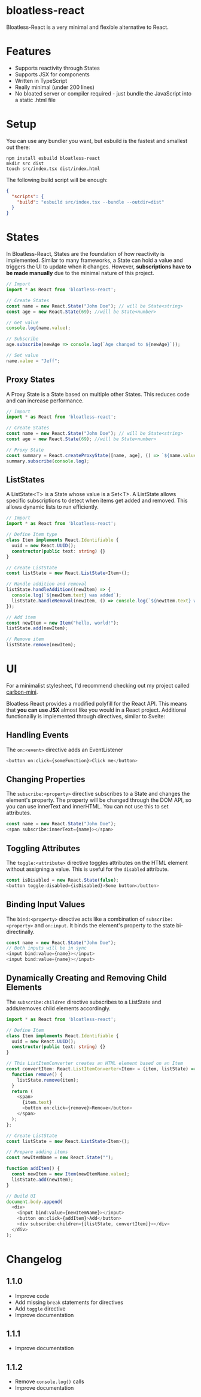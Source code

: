 # bloatless-react

Bloatless-React is a very minimal and flexible alternative to React.

# Features

-   Supports reactivity through States
-   Supports JSX for components
-   Written in TypeScript
-   Really minimal (under 200 lines)
-   No bloated server or compiler required - just bundle the JavaScript into a static .html file

# Setup

You can use any bundler you want, but esbuild is the fastest and smallest out there:

```shell
npm install esbuild bloatless-react
mkdir src dist
touch src/index.tsx dist/index.html
```

The following build script will be enough:
```JSON
{
  "scripts": {
    "build": "esbuild src/index.tsx --bundle --outdir=dist"
  }
}
```

# States

In Bloatless-React, States are the foundation of how reactivity is implemented. Similar to many frameworks, a State can hold a value and triggers the UI to update when it changes. However, **subscriptions have to be made manually** due to the minimal nature of this project.

```TypeScript
// Import
import * as React from 'bloatless-react';

// Create States
const name = new React.State("John Doe"); // will be State<string>
const age = new React.State(69); //will be State<number>

// Get value
console.log(name.value);

// Subscribe
age.subscribe(newAge => console.log(`Age changed to ${newAge}`));

// Set value
name.value = "Jeff";
```

## Proxy States

A Proxy State is a State based on multiple other States. This reduces code and can increase performance.

```TypeScript
// Import
import * as React from 'bloatless-react';

// Create States
const name = new React.State("John Doe"); // will be State<string>
const age = new React.State(69); //will be State<number>

// Proxy State
const summary = React.createProxyState([name, age], () => `${name.value} is ${age.value} years old.`)
summary.subscribe(console.log);
```

## ListStates

A ListState\<T\> is a State whose value is a Set\<T\>. A ListState allows specific subscriptions to detect when items get added and removed. This allows dynamic lists to run efficiently.

```TypeScript
// Import
import * as React from 'bloatless-react';

// Define Item type
class Item implements React.Identifiable {
  uuid = new React.UUID();
  constructor(public text: string) {}
}

// Create ListState
const listState = new React.ListState<Item>();

// Handle addition and removal
listState.handleAddition((newItem) => {
  console.log(`${newItem.text} was added`);
  listState.handleRemoval(newItem, () => console.log(`${newItem.text} was removed`));
});

// Add item
const newItem = new Item("hello, world!");
listState.add(newItem);

// Remove item
listState.remove(newItem);
```

# UI

For a minimalist stylesheet, I'd recommend checking out my project called [carbon-mini](https://github.com/marlon-erler/carbon-mini/).

Bloatless React provides a modified polyfill for the React API. This means that **you can use JSX** almost like you would in a React project. Additional functionailiy is implemented through directives, similar to Svelte:

## Handling Events

The `on:<event>` directive adds an EventListener

```TypeScript
<button on:click={someFunction}>Click me</button>
```

## Changing Properties

The `subscribe:<property>` directive subscribes to a State and changes the element's property. The property will be changed through the DOM API, so you can use innerText and innerHTML. You can not use this to set attributes.

```TypeScript
const name = new React.State("John Doe");
<span subscribe:innerText={name}></span>
```

## Toggling Attributes

The `toggle:<attribute>` directive toggles attributes on the HTML element without assigning a value. This is useful for the `disabled` attribute.

```TypeScript
const isDisabled = new React.State(false);
<button toggle:disabled={isDisabled}>Some button</button>
```

## Binding Input Values

The `bind:<property>` directive acts like a combination of `subscribe:<property>` and `on:input`. It binds the element's property to the state bi-directinally.

```TypeScript
const name = new React.State("John Doe");
// Both inputs will be in sync
<input bind:value={name}></input>
<input bind:value={name}></input>
```

## Dynamically Creating and Removing Child Elements

The `subscribe:children` directive subscribes to a ListState and adds/removes child elements accordingly.

```TypeScript
import * as React from 'bloatless-react';

// Define Item
class Item implements React.Identifiable {
  uuid = new React.UUID();
  constructor(public text: string) {}
}

// This ListItemConverter creates an HTML element based on an Item
const convertItem: React.ListItemConverter<Item> = (item, listState) => {
  function remove() {
    listState.remove(item);
  }
  return (
    <span>
      {item.text}
      <button on:click={remove}>Remove</button>
    </span>
  );
};

// Create ListState
const listState = new React.ListState<Item>();

// Prepare adding items
const newItemName = new React.State("");

function addItem() {
  const newItem = new Item(newItemName.value);
  listState.add(newItem);
}

// Build UI
document.body.append(
  <div>
    <input bind:value={newItemName}></input>
    <button on:click={addItem}>Add</button>
    <div subscribe:children={[listState, convertItem]}></div>
  </div>
);
```

# Changelog
## 1.1.0
- Improve code
- Add missing `break` statements for directives
- Add `toggle` directive
- Improve documentation

## 1.1.1
- Improve documentation

## 1.1.2
- Remove `console.log()` calls
- Improve documentation